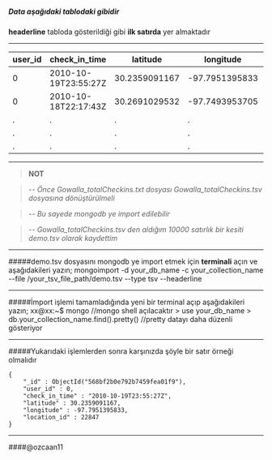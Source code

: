 ##### Data aşağıdaki tablodaki gibidir

**headerline** tabloda gösterildiği gibi  **ilk satırda** yer almaktadır

-----------------------------------------------------------------------------------------


user_id | check_in_time 	|   latitude	|  longitude	 |location_id
--------|-----------------------|---------------|----------------|-----------
0	| 2010-10-19T23:55:27Z	| 30.2359091167	| -97.7951395833 |22847
0	| 2010-10-18T22:17:43Z	| 30.2691029532	| -97.7493953705 |420315
.       |   .                   |.              |   .            |.
.       |   .                   |.              |   .            |.
.       |   .                   |.              |   .            |.



-----------------------------------------------------------------------------------------


>**NOT**

>-*- Önce Gowalla_totalCheckins.txt dosyası Gowalla_totalCheckins.tsv dosyasına dönüştürülmeli*

>-*- Bu sayede mongodb ye import edilebilir*

>-*- Gowalla_totalCheckins.tsv den aldığım 10000 satırlık bir kesiti demo.tsv olarak kaydettim*

-----------------------------------------------------------------------------------------

#####demo.tsv dosyasını mongodb ye import etmek için **terminali** açın ve aşağıdakileri yazın;
	mongoimport -d your_db_name -c your_collection_name --file /your_tsv_file_path/demo.tsv --type tsv --headerline

-----------------------------------------------------------------------------------------

#####İmport işlemi tamamladığında yeni bir terminal açıp aşağıdakileri yazın;
	xx@xx:~$ mongo 					//mongo shell açılacaktır
	> use your_db_name
	> db.your_collection_name.find().pretty()       //pretty datayı daha düzenli gösteriyor

-----------------------------------------------------------------------------------------

#####Yukarıdaki işlemlerden sonra karşınızda şöyle bir satır örneği olmalıdır

	{
		"_id" : ObjectId("568bf2b0e792b7459fea01f9"),
		"user_id" : 0,
		"check_in_time" : "2010-10-19T23:55:27Z",
		"latitude" : 30.2359091167,
		"longitude" : -97.7951395833,
		"location_id" : 22847
	}


-----------------------------------------------------------------------------------------


####@ozcaan11